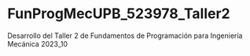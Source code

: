 # FunProgMecUPB_523978_Taller2
Desarrollo del Taller 2 de Fundamentos de Programación para Ingeniería Mecánica 2023_10
